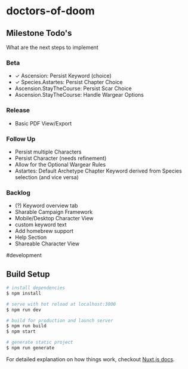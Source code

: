# doctors-of-doom

## Milestone Todo's

What are the next steps to implement

### Beta
* ✓ Ascension: Persist Keyword (choice)
* ✓ Species.Astartes: Persist Chapter Choice
* Ascension.StayTheCourse: Persist Scar Choice
* Ascension.StayTheCourse: Handle Wargear Options

### Release
* Basic PDF View/Export

### Follow Up
* Persist multiple Characters
* Persist Character (needs refinement)
* Allow for the Optional Wargear Rules
* Astartes: Default Archetype Chapter Keyword derived from Species selection (and vice versa)

### Backlog
* (?) Keyword overview tab
* Sharable Campaign Framework
* Mobile/Desktop Character View
* custom keyword text
* Add homebrew support
* Help Section
* Shareable Character View

#development

## Build Setup

``` bash
# install dependencies
$ npm install

# serve with hot reload at localhost:3000
$ npm run dev

# build for production and launch server
$ npm run build
$ npm start

# generate static project
$ npm run generate
```

For detailed explanation on how things work, checkout [Nuxt.js docs](https://nuxtjs.org).
